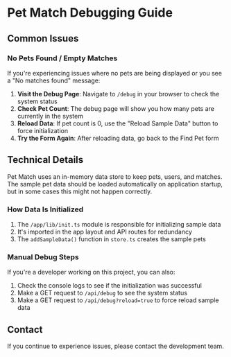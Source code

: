 # Pet Match Debugging Guide

## Common Issues

### No Pets Found / Empty Matches

If you're experiencing issues where no pets are being displayed or you see a "No matches found" message:

1. **Visit the Debug Page**: Navigate to `/debug` in your browser to check the system status
2. **Check Pet Count**: The debug page will show you how many pets are currently in the system
3. **Reload Data**: If pet count is 0, use the "Reload Sample Data" button to force initialization
4. **Try the Form Again**: After reloading data, go back to the Find Pet form

## Technical Details

Pet Match uses an in-memory data store to keep pets, users, and matches. The sample pet data should be loaded automatically on application startup, but in some cases this might not happen correctly.

### How Data Is Initialized

1. The `/app/lib/init.ts` module is responsible for initializing sample data
2. It's imported in the app layout and API routes for redundancy
3. The `addSampleData()` function in `store.ts` creates the sample pets

### Manual Debug Steps

If you're a developer working on this project, you can also:

1. Check the console logs to see if the initialization was successful
2. Make a GET request to `/api/debug` to see the system status
3. Make a GET request to `/api/debug?reload=true` to force reload sample data

## Contact

If you continue to experience issues, please contact the development team. 